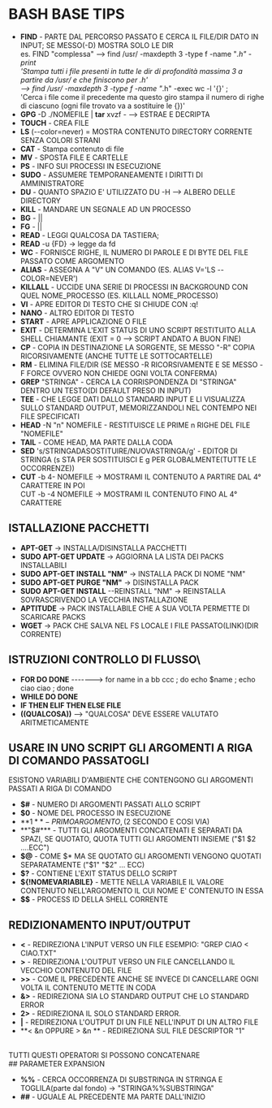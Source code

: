 # BASH BASE TIPS

* **FIND** - PARTE DAL PERCORSO PASSATO E CERCA IL FILE/DIR DATO IN INPUT; SE MESSO(-D) MOSTRA SOLO LE DIR <br>
es. FIND "complessa" --> find /usr/ -maxdepth 3 -type f -name "*.h" -print      <br>
        'Stampa tutti i file presenti in tutte le dir di profondità massima 3 a partire da /usr/ e che finiscono per .h'        <br>
                     --> find /usr/ -maxdepth 3 -type f -name "*.h" -exec wc -l '{}' \;  <br>
        'Cerca i file come il precedente ma questo giro stampa il numero di righe di ciascuno (ogni file trovato va a sostituire le {})'        <br>
* **GPG** -D ./NOMEFILE | **tar** xvzf - --> ESTRAE E DECRIPTA
* **TOUCH** - CREA FILE 
* **LS** (--color=never) = MOSTRA CONTENUTO DIRECTORY CORRENTE SENZA COLORI STRANI
* **CAT** - Stampa contenuto di file
* **MV** - SPOSTA FILE E CARTELLE
* **PS** - INFO SUI PROCESSI IN ESECUZIONE
* **SUDO** - ASSUMERE TEMPORANEAMENTE I DIRITTI DI AMMINISTRATORE
* **DU** - QUANTO SPAZIO E' UTILIZZATO            DU -H --> ALBERO DELLE DIRECTORY
* **KILL** - MANDARE UN SEGNALE AD UN PROCESSO
* **BG** -    ||
* **FG** -    ||
* **READ** - LEGGI QUALCOSA DA TASTIERA; 
* **READ** -u {FD} -> legge da fd
* **WC** - FORNISCE RIGHE, IL NUMERO DI PAROLE E DI BYTE DEL FILE PASSATO COME ARGOMENTO
* **ALIAS** - ASSEGNA A "V" UN COMANDO (ES. ALIAS V='LS --COLOR=NEVER')
* **KILLALL** - UCCIDE UNA SERIE DI PROCESSI IN BACKGROUND CON QUEL NOME_PROCESSO (ES. KILLALL NOME_PROCESSO)
* **VI** - APRE EDITOR DI TESTO CHE SI CHIUDE CON :q!
* **NANO** - ALTRO EDITOR DI TESTO
* **START** - APRE APPLICAZIONE O FILE 
* **EXIT** - DETERMINA L'EXIT STATUS DI UNO SCRIPT RESTITUITO ALLA SHELL CHIAMANTE (EXIT = 0 --> SCRIPT ANDATO A BUON FINE)
* **CP** - COPIA IN DESTINAZIONE LA SORGENTE, SE MESSO "-R" COPIA RICORSIVAMENTE (ANCHE TUTTE LE SOTTOCARTELLE)
* **RM** - ELIMINA FILE/DIR (SE MESSO -R RICORSIVAMENTE E SE MESSO -F FORCE OVVERO NON CHIEDE OGNI VOLTA CONFERMA)
* **GREP** "STRINGA" - CERCA LA CORRISPONDENZA DI "STRINGA" DENTRO UN TESTO(DI DEFAULT PRESO IN INPUT)
* **TEE** - CHE LEGGE DATI DALLO STANDARD INPUT E LI VISUALIZZA SULLO STANDARD OUTPUT, MEMORIZZANDOLI NEL CONTEMPO NEI FILE SPECIFICATI
* **HEAD** -N "n" NOMEFILE - RESTITUISCE LE PRIME n RIGHE DEL FILE "NOMEFILE"
* **TAIL** - COME HEAD, MA PARTE DALLA CODA
* **SED** 's/STRINGADASOSTITUIRE/NUOVASTRINGA/g' - EDITOR DI STRINGA (s STA PER SOSTITUISCI E g PER GLOBALMENTE(TUTTE LE OCCORRENZE))
* **CUT** -b 4- NOMEFILE -> MOSTRAMI IL CONTENUTO A PARTIRE DAL 4° CARATTERE IN POI <br>
        CUT -b -4 NOMEFILE -> MOSTRAMI IL CONTENUTO FINO AL 4° CARATTERE


## ISTALLAZIONE PACCHETTI
* **APT-GET** -> INSTALLA/DISINSTALLA PACCHETTI
* **SUDO APT-GET UPDATE** -> AGGIORNA LA LISTA DEI PACKS INSTALLABILI
* **SUDO APT-GET INSTALL "NM"** -> INSTALLA PACK DI NOME "NM"
* **SUDO APT-GET PURGE "NM"** -> DISINSTALLA PACK
* **SUDO APT-GET INSTALL** --REINSTALL "NM" -> REINSTALLA SOVRASCRIVENDO LA VECCHIA INSTALLAZIONE
* **APTITUDE** -> PACK INSTALLABILE CHE A SUA VOLTA PERMETTE DI SCARICARE PACKS
* **WGET** -> PACK CHE SALVA NEL FS LOCALE I FILE PASSATO(LINK)(DIR CORRENTE)

## ISTRUZIONI CONTROLLO DI FLUSSO\\

* **FOR DO DONE** -------> for name in a bb ccc ; do echo $name ; echo ciao ciao ; done
* **WHILE DO DONE** 
* **IF THEN ELIF THEN ELSE FILE**
* **((QUALCOSA))** --> "QUALCOSA" DEVE ESSERE VALUTATO ARITMETICAMENTE


## USARE IN UNO SCRIPT GLI ARGOMENTI A RIGA DI COMANDO PASSATOGLI <br>
ESISTONO VARIABILI D'AMBIENTE CHE CONTENGONO GLI ARGOMENTI PASSATI A RIGA DI COMANDO

* **$#** - NUMERO DI ARGOMENTI PASSATI ALLO SCRIPT
* **$0** - NOME DEL PROCESSO IN ESECUZIONE
* **$1** - PRIMO ARGOMENTO, ($2 SECONDO E COSI VIA)
* **"$#*** - TUTTI GLI ARGOMENTI CONCATENATI E SEPARATI DA SPAZI, SE QUOTATO, QUOTA TUTTI GLI ARGOMENTI INSIEME ("$1 $2 ....ECC")
* **$@** - COME $* MA SE QUOTATO GLI ARGOMENTI VENGONO QUOTATI SEPARATAMENTE ("$1" "$2" ... ECC)
* **$?** - CONTIENE L'EXIT STATUS DELLO SCRIPT
* **${!NOMEVARIABILE}** - METTE NELLA VARIABILE IL VALORE CONTENUTO NELL'ARGOMENTO IL CUI NOME E' CONTENUTO IN ESSA
* **$$** - PROCESS ID DELLA SHELL CORRENTE

## REDIZIONAMENTO INPUT/OUTPUT

* **<** - REDIREZIONA L'INPUT VERSO UN FILE ESEMPIO: "GREP CIAO < CIAO.TXT"
* **>** - REDIREZIONA L'OUTPUT VERSO UN FILE CANCELLANDO IL VECCHIO CONTENUTO DEL FILE
* **>>** - COME IL PRECEDENTE ANCHE SE INVECE DI CANCELLARE OGNI VOLTA IL CONTENUTO METTE IN CODA
* **&>** - REDIREZIONA SIA LO STANDARD OUTPUT CHE LO STANDARD ERROR
* **2>** - REDIREZIONA IL SOLO STANDARD ERROR.
* **|** - REDIREZIONA L'OUTPUT DI UN FILE NELL'INPUT DI UN ALTRO FILE
* **< &n OPPURE > &n ** - REDIREZIONA SUL FILE DESCRIPTOR "1"
<br>
TUTTI QUESTI OPERATORI SI POSSONO CONCATENARE 
<br>
## PARAMETER EXPANSION

* **%%** - CERCA OCCORRENZA DI SUBSTRINGA IN STRINGA E TOGLILA(parte dal fondo) -> "STRINGA%%SUBSTRINGA"
* **##** - UGUALE AL PRECEDENTE MA PARTE DALL'INIZIO
